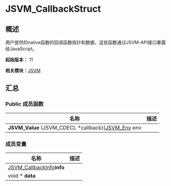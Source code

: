 # JSVM_CallbackStruct


## 概述

用户提供的native函数的回调函数指针和数据，这些函数通过JSVM-API接口暴露给JavaScript。

**起始版本：** 11

**相关模块：**[JSVM](_j_s_v_m.md)


## 汇总


### Public 成员函数

| 名称 | 描述 | 
| -------- | -------- |
| **JSVM_Value** (JSVM_CDECL \*callback)([JSVM_Env](_j_s_v_m.md#jsvm_env) env |  | 


### 成员变量

| 名称 | 描述 | 
| -------- | -------- |
| [JSVM_CallbackInfo](_j_s_v_m.md#jsvm_callbackinfo)**info** |  | 
|  void \* **data** |  | 
